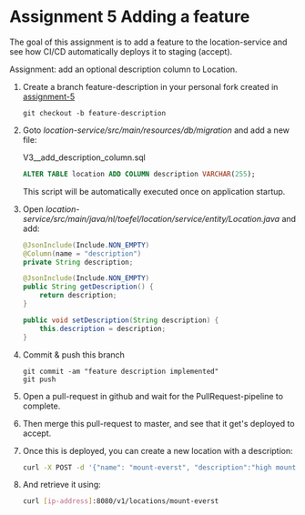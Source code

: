 # Assignment 5 Adding a feature

The goal of this assignment is to add a feature to the location-service and see
how CI/CD automatically deploys it to staging (accept).

Assignment: add an optional description column to Location.

 1. Create a branch feature-description in your personal fork created in [assignment-5](assignment-5-create-a-pipeline.md)
 
        git checkout -b feature-description
 
 1. Goto *location-service/src/main/resources/db/migration* and add a new file:
 
    V3__add_description_column.sql
    ```sql
    ALTER TABLE location ADD COLUMN description VARCHAR(255);
    ```
    
    This script will be automatically executed once on application startup.  
    
 2. Open *location-service/src/main/java/nl/toefel/location/service/entity/Location.java*
    and add:
    ```java
    @JsonInclude(Include.NON_EMPTY)
    @Column(name = "description")
    private String description;

    @JsonInclude(Include.NON_EMPTY)
    public String getDescription() {
        return description;
    }

    public void setDescription(String description) {
        this.description = description;
    }
    ```
 3. Commit & push this branch
 
        git commit -am "feature description implemented"
        git push
 
 4. Open a pull-request in github and wait for the PullRequest-pipeline to complete.
 5. Then merge this pull-request to master, and see that it get's deployed to accept. 
 5. Once this is deployed, you can create a new location with a description:
 
     ```bash
     curl -X POST -d '{"name": "mount-everst", "description":"high mountain", "lat": 51.953326, "lon": 4.5586302}' -H 'Content-Type: application/json' [ip-address]:8080/v1/locations
     ```

 5. And retrieve it using:
  
     ```bash
     curl [ip-address]:8080/v1/locations/mount-everst
     ```
